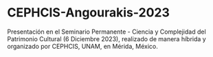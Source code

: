 # CEPHCIS-Angourakis-2023
Presentación en el Seminario Permanente - Ciencia y Complejidad del Patrimonio Cultural (6 Diciembre 2023), realizado de manera híbrida y organizado por CEPHCIS, UNAM, en Mérida, México.
